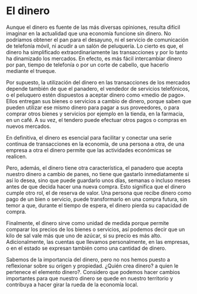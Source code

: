 # El dinero

Aunque el dinero es fuente de las más diversas opiniones, resulta difícil imaginar en la actualidad que una economía funcione sin dinero. No podríamos obtener el pan para el desayuno, ni el servicio de comunicación de telefonía móvil, ni acudir a un salón de peluquería. Lo cierto es que, el dinero ha simplificado extraordinariamente las transacciones y por lo tanto ha dinamizado los mercados. En efecto, es más fácil intercambiar dinero por pan, tiempo de telefonía o por un corte de cabello, que hacerlo mediante el trueque.

Por supuesto, la utilización del dinero en las transacciones de los mercados depende también de que el panadero, el vendedor de servicios telefónicos, o el peluquero estén dispuestos a aceptar dinero como «medio de pago». Ellos entregan sus bienes o servicios a cambio de dinero, porque saben que pueden utilizar ese mismo dinero para pagar a sus proveedores, o para comprar otros bienes y servicios por ejemplo en la tienda, en la farmacia, en un café. A su vez, el tendero puede efectuar otros pagos o compras en nuevos mercados.

En definitiva, el dinero es esencial para facilitar y conectar una serie continua de transacciones en la economía, de una persona a otra, de una empresa a otra el dinero permite que las actividades económicas se realicen.

Pero, además, el dinero tiene otra característica, el panadero que acepta nuestro dinero a cambio de panes, no tiene que gastarlo inmediatamente si así lo desea, sino que puede guardarlo unos días, semanas o incluso meses antes de que decida hacer una nueva compra. Esto significa que el dinero cumple otro rol, el de reserva de valor. Una persona que recibe dinero como pago de un bien o servicio, puede transformarlo en una compra futura, sin temor a que, durante el tiempo de espera, el dinero pierda su capacidad de compra.

Finalmente, el dinero sirve como unidad de medida porque permite comparar los precios de los bienes o servicios, así podemos decir que un kilo de sal vale más que uno de azúcar, si su precio es más alto. Adicionalmente, las cuentas que llevamos personalmente, en las empresas, o en el estado se expresan también como una cantidad de dinero.

Sabemos de la importancia del dinero, pero no nos hemos puesto a reflexionar sobre su origen y propiedad. ¿Quién crea dinero? a quien le pertenece el elemento dinero?. Considero que podemos hacer cambios importantes para que nuestro dinero se quede en nuestro territorio y contribuya a hacer girar la rueda de la economía local.
